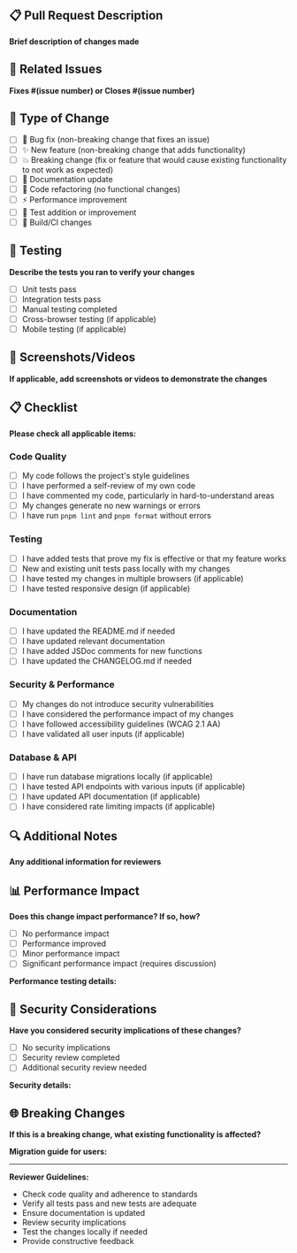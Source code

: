 ## 📋 Pull Request Description

**Brief description of changes made**

## 🔗 Related Issues

**Fixes #(issue number) or Closes #(issue number)**

## 🎯 Type of Change

- [ ] 🐛 Bug fix (non-breaking change that fixes an issue)
- [ ] ✨ New feature (non-breaking change that adds functionality)
- [ ] 💥 Breaking change (fix or feature that would cause existing functionality to not work as expected)
- [ ] 📝 Documentation update
- [ ] 🧹 Code refactoring (no functional changes)
- [ ] ⚡ Performance improvement
- [ ] 🧪 Test addition or improvement
- [ ] 🔧 Build/CI changes

## 🧪 Testing

**Describe the tests you ran to verify your changes**

- [ ] Unit tests pass
- [ ] Integration tests pass
- [ ] Manual testing completed
- [ ] Cross-browser testing (if applicable)
- [ ] Mobile testing (if applicable)

## 📱 Screenshots/Videos

**If applicable, add screenshots or videos to demonstrate the changes**

## 📋 Checklist

**Please check all applicable items:**

### Code Quality
- [ ] My code follows the project's style guidelines
- [ ] I have performed a self-review of my own code
- [ ] I have commented my code, particularly in hard-to-understand areas
- [ ] My changes generate no new warnings or errors
- [ ] I have run `pnpm lint` and `pnpm format` without errors

### Testing
- [ ] I have added tests that prove my fix is effective or that my feature works
- [ ] New and existing unit tests pass locally with my changes
- [ ] I have tested my changes in multiple browsers (if applicable)
- [ ] I have tested responsive design (if applicable)

### Documentation
- [ ] I have updated the README.md if needed
- [ ] I have updated relevant documentation
- [ ] I have added JSDoc comments for new functions
- [ ] I have updated the CHANGELOG.md if needed

### Security & Performance
- [ ] My changes do not introduce security vulnerabilities
- [ ] I have considered the performance impact of my changes
- [ ] I have followed accessibility guidelines (WCAG 2.1 AA)
- [ ] I have validated all user inputs (if applicable)

### Database & API
- [ ] I have run database migrations locally (if applicable)
- [ ] I have tested API endpoints with various inputs (if applicable)
- [ ] I have updated API documentation (if applicable)
- [ ] I have considered rate limiting impacts (if applicable)

## 🔍 Additional Notes

**Any additional information for reviewers**

## 📊 Performance Impact

**Does this change impact performance? If so, how?**

- [ ] No performance impact
- [ ] Performance improved
- [ ] Minor performance impact
- [ ] Significant performance impact (requires discussion)

**Performance testing details:**

## 🔐 Security Considerations

**Have you considered security implications of these changes?**

- [ ] No security implications
- [ ] Security review completed
- [ ] Additional security review needed

**Security details:**

## 🌐 Breaking Changes

**If this is a breaking change, what existing functionality is affected?**

**Migration guide for users:**

---

**Reviewer Guidelines:**
- Check code quality and adherence to standards
- Verify all tests pass and new tests are adequate
- Ensure documentation is updated
- Review security implications
- Test the changes locally if needed
- Provide constructive feedback
